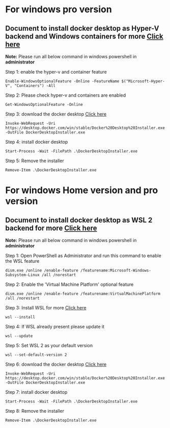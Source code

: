 # For windows pro version

## Document to install docker desktop as Hyper-V backend and Windows containers for more [Click here](https://docs.docker.com/desktop/install/windows-install/)

**Note:** Please run all below command in windows powershell in **administrator**

Step 1: enable the hyper-v and container feature
```
Enable-WindowsOptionalFeature -Online -FeatureName $("Microsoft-Hyper-V", "Containers") -All
```
Step 2: Please check hyper-v and containers are enabled
```
Get-WindowsOptionalFeature -Online
```
Step 3: download the docker desktop [Click here](https://www.docker.com/products/docker-desktop/)
```
Invoke-WebRequest -Uri https://desktop.docker.com/win/stable/Docker%20Desktop%20Installer.exe -OutFile DockerDesktopInstaller.exe
```
Step 4: install docker desktop
```
Start-Process -Wait -FilePath .\DockerDesktopInstaller.exe
```
Step 5: Remove the installer
```
Remove-Item .\DockerDesktopInstaller.exe
```

# For windows Home version and pro version

## Document to install docker desktop as WSL 2 backend for more [Click here](https://docs.docker.com/desktop/install/windows-install/)

**Note:** Please run all below command in windows powershell in **administrator**

Step 1: Open PowerShell as Administrator and run this command to enable the WSL feature
```
dism.exe /online /enable-feature /featurename:Microsoft-Windows-Subsystem-Linux /all /norestart
```

Step 2: Enable the 'Virtual Machine Platform' optional feature
```
dism.exe /online /enable-feature /featurename:VirtualMachinePlatform /all /norestart
```
Step 3: Install WSL for more [Click here](https://learn.microsoft.com/en-us/windows/wsl/install)
```
wsl --install
```
Step 4: If WSL already present please update it
```
wsl --update
```
Step 5: Set WSL 2 as your default version
```
wsl --set-default-version 2
```
Step 6: download the docker desktop [Click here](https://www.docker.com/products/docker-desktop/)
```
Invoke-WebRequest -Uri https://desktop.docker.com/win/stable/Docker%20Desktop%20Installer.exe -OutFile DockerDesktopInstaller.exe
```
Step 7: install docker desktop
```
Start-Process -Wait -FilePath .\DockerDesktopInstaller.exe
```
Step 8: Remove the installer
```
Remove-Item .\DockerDesktopInstaller.exe
```
